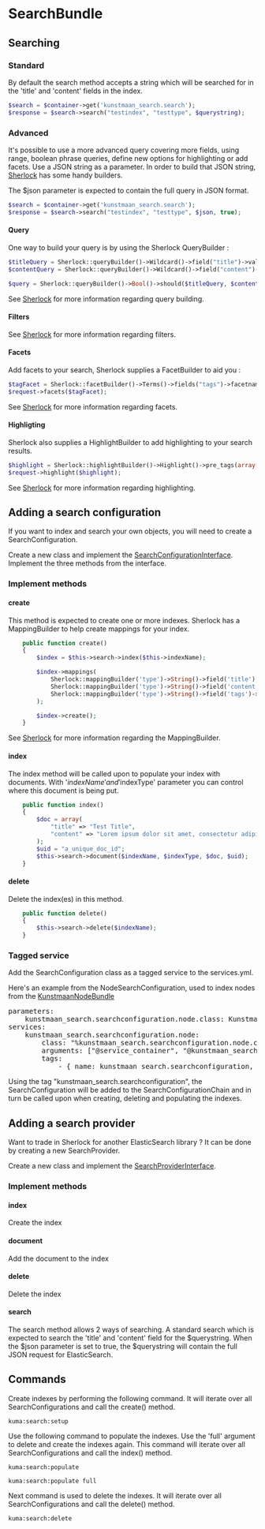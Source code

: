 # SearchBundle

## Searching

### Standard

By default the search method accepts a string which will be searched for in the 'title' and 'content' fields in the index.

```PHP
$search = $container->get('kunstmaan_search.search');
$response = $search->search("testindex", "testtype", $querystring);
```

### Advanced

It's possible to use a more advanced query covering more fields, using range, boolean phrase queries, define new options for highlighting or add facets. Use a JSON string as a parameter. In order to build that JSON string, [Sherlock](https://github.com/polyfractal/sherlock) has some handy builders.

The $json parameter is expected to contain the full query in JSON format.

```PHP
$search = $container->get('kunstmaan_search.search');
$response = $search->search("testindex", "testtype", $json, true);
```

#### Query

One way to build your query is by using the Sherlock QueryBuilder :

```PHP
$titleQuery = Sherlock::queryBuilder()->Wildcard()->field("title")->value($querystring);
$contentQuery = Sherlock::queryBuilder()->Wildcard()->field("content")->value($querystring);

$query = Sherlock::queryBuilder()->Bool()->should($titleQuery, $contentQuery)->minimum_number_should_match(1);
```

See [Sherlock](https://github.com/polyfractal/sherlock) for more information regarding query building.

#### Filters

See [Sherlock](https://github.com/polyfractal/sherlock) for more information regarding filters.

#### Facets

Add facets to your search, Sherlock supplies a FacetBuilder to aid you :

```PHP
$tagFacet = Sherlock::facetBuilder()->Terms()->fields("tags")->facetname("tag");
$request->facets($tagFacet);
```

See [Sherlock](https://github.com/polyfractal/sherlock) for more information regarding facets.

#### Highligting

Sherlock also supplies a HighlightBuilder to add highlighting to your search results.

```PHP
$highlight = Sherlock::highlightBuilder()->Highlight()->pre_tags(array("<strong>"))->post_tags(array("</strong>"))->fields(array("content" => array("fragment_size" => 150, "number_of_fragments" => 1)));
$request->highlight($highlight);
```

See [Sherlock](https://github.com/polyfractal/sherlock) for more information regarding highlighting.

## Adding a search configuration

If you want to index and search your own objects, you will need to create a SearchConfiguration.

Create a new class and implement the [SearchConfigurationInterface](https://github.com/Kunstmaan/KunstmaanSearchBundle/blob/sherlock/Configuration/SearchConfigurationInterface.php).
Implement the three methods from the interface.

### Implement methods

#### create

This method is expected to create one or more indexes. Sherlock has a MappingBuilder to help create mappings for your index.

```PHP
    public function create()
    {
        $index = $this->search->index($this->indexName);

        $index->mappings(
            Sherlock::mappingBuilder('type')->String()->field('title'),
            Sherlock::mappingBuilder('type')->String()->field('content'),
            Sherlock::mappingBuilder('type')->String()->field('tags')->analyzer('keyword'),
        );

        $index->create();
    }
```
See [Sherlock](https://github.com/polyfractal/sherlock) for more information regarding the MappingBuilder.

#### index

The index method will be called upon to populate your index with documents. With '$indexName' and '$indexType' parameter you can control where this document is being put.

```PHP
    public function index()
    {
        $doc = array(
            "title" => "Test Title",
            "content" => "Lorem ipsum dolor sit amet, consectetur adipiscing elit. Curabitur nec lacus tortor, ut ultricies libero. Donec dapibus erat a nisi condimentum viverra."
        );
        $uid = "a_unique_doc_id";
        $this->search->document($indexName, $indexType, $doc, $uid);
    }
```

#### delete

Delete the index(es) in this method.

```PHP
    public function delete()
    {
        $this->search->delete($indexName);
    }
```
### Tagged service

Add the SearchConfiguration class as a tagged service to the services.yml.

Here's an example from the NodeSearchConfiguration, used to index nodes from the [KunstmaanNodeBundle](https://github.com/Kunstmaan/KunstmaanNodeBundle)

<pre>
parameters:
    kunstmaan_search.searchconfiguration.node.class: Kunstmaan\SearchBundle\Node\NodeSearchConfiguration
services:
    kunstmaan_search.searchconfiguration.node:
        class: "%kunstmaan_search.searchconfiguration.node.class%"
        arguments: ["@service_container", "@kunstmaan_search.search"]
        tags:
            - { name: kunstmaan_search.searchconfiguration, alias: Node }
</pre>

Using the tag "kunstmaan_search.searchconfiguration", the SearchConfiguration will be added to the SearchConfigurationChain and in turn be called upon when creating, deleting and populating the indexes.

## Adding a search provider

Want to trade in Sherlock for another ElasticSearch library ? It can be done by creating a new SearchProvider.

Create a new class and implement the [SearchProviderInterface](https://github.com/Kunstmaan/KunstmaanSearchBundle/blob/sherlock/Search/SearchProviderInterface.php).

### Implement methods

#### index

Create the index

#### document

Add the document to the index

#### delete

Delete the index

#### search

The search method allows 2 ways of searching. A standard search which is expected to search the 'title' and 'content' field for the $querystring. When the $json parameter is set to true, the $querystring will contain the full JSON request for ElasticSearch.

## Commands

Create indexes by performing the following command. It will iterate over all SearchConfigurations and call the create() method.
```
kuma:search:setup
```
Use the following command to populate the indexes. Use the 'full' argument to delete and create the indexes again. This command will iterate over all SearchConfigurations and call the index() method.
```
kuma:search:populate
```
```
kuma:search:populate full
```
Next command is used to delete the indexes. It will iterate over all SearchConfigurations and call the delete() method.
```
kuma:search:delete
```
